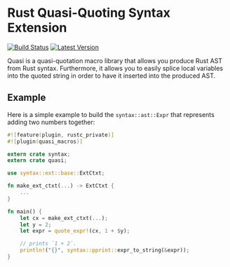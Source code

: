 Rust Quasi-Quoting Syntax Extension
===================================

[![Build Status](https://api.travis-ci.org/erickt/rust-quasi.png?branch=master)](https://travis-ci.org/erickt/rust-quasi)
[![Latest Version](https://img.shields.io/crates/v/quasi.svg)](https://crates.io/crates/quasi)

Quasi is a quasi-quotation macro library that allows you produce Rust AST from
Rust syntax. Furthermore, it allows you to easily splice local variables into
the quoted string in order to have it inserted into the produced AST.

Example
-------

Here is a simple example to build the `syntax::ast::Expr` that
represents adding two numbers together:

```rust
#![feature(plugin, rustc_private)]
#![plugin(quasi_macros)]

extern crate syntax;
extern crate quasi;

use syntax::ext::base::ExtCtxt;

fn make_ext_ctxt(...) -> ExtCtxt {
    ...
}

fn main() {
    let cx = make_ext_ctxt(...);
    let y = 2;
    let expr = quote_expr!(cx, 1 + $y);

    // prints `1 + 2`.
    println!("{}", syntax::pprint::expr_to_string(&expr));
}
```

